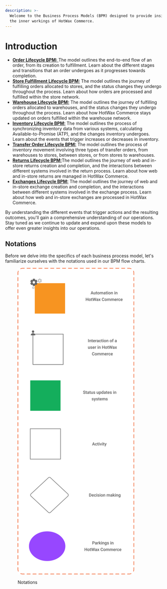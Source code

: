 ```yaml
---
description: >-
  Welcome to the Business Process Models (BPM) designed to provide insights into
  the inner workings of HotWax Commerce.
---
```


# Introduction

* [**Order Lifecycle BPM:** ](orderlifecycle.md)The model outlines the end-to-end flow of an order, from its creation to fulfillment. Learn about the different stages and transitions that an order undergoes as it progresses towards completion.
* [**Store Fulfillment Lifecycle BPM:**](store.fulfillment.md) The model outlines the journey of fulfilling orders allocated to stores, and the status changes they undergo throughout the process. Learn about how orders are processed and fulfilled within the store network.
* [**Warehouse Lifecycle BPM:**](warehousefulfillmentlifecycle.md) The model outlines the journey of fulfilling orders allocated to warehouses, and the status changes they undergo throughout the process. Learn about how HotWax Commerce stays updated on orders fulfilled within the warehouse network.
* [**Inventory Lifecycle BPM:**](inventorylifecycle.md) The model outlines the process of synchronizing inventory data from various systems, calculating Available-to-Promise (ATP), and the changes inventory undergoes. Learn about the events that trigger increases or decreases in inventory.
* [**Transfer Order Lifecycle BPM:**](transferorderlifecycle.md) The model outlines the process of inventory movement involving three types of transfer orders, from warehouses to stores, between stores, or from stores to warehouses.
* [**Returns Lifecycle BPM:**](returns-lifecycle/README.md)The model outlines the journey of web and in-store returns creation and completion, and the interactions between different systems involved in the return process. Learn about how web and in-store returns are managed in HotWax Commerce.
* [**Exchanges Lifecycle BPM:**](exchanges-lifecycle/README.md) The model outlines the journey of web and in-store exchange creation and completion, and the interactions between different systems involved in the exchange process. Learn about how web and in-store exchanges are processed in HotWax Commerce.

By understanding the different events that trigger actions and the resulting outcomes, you'll gain a comprehensive understanding of our operations. Stay tuned as we continue to update and expand upon these models to offer even greater insights into our operations.

## Notations

Before we delve into the specifics of each business process model, let's familiarize ourselves with the notations used in our BPM flow charts.&#x20;

<figure><img src="../.gitbook/assets/notations.png" alt="" width="375"><figcaption><p>Notations</p></figcaption></figure>
